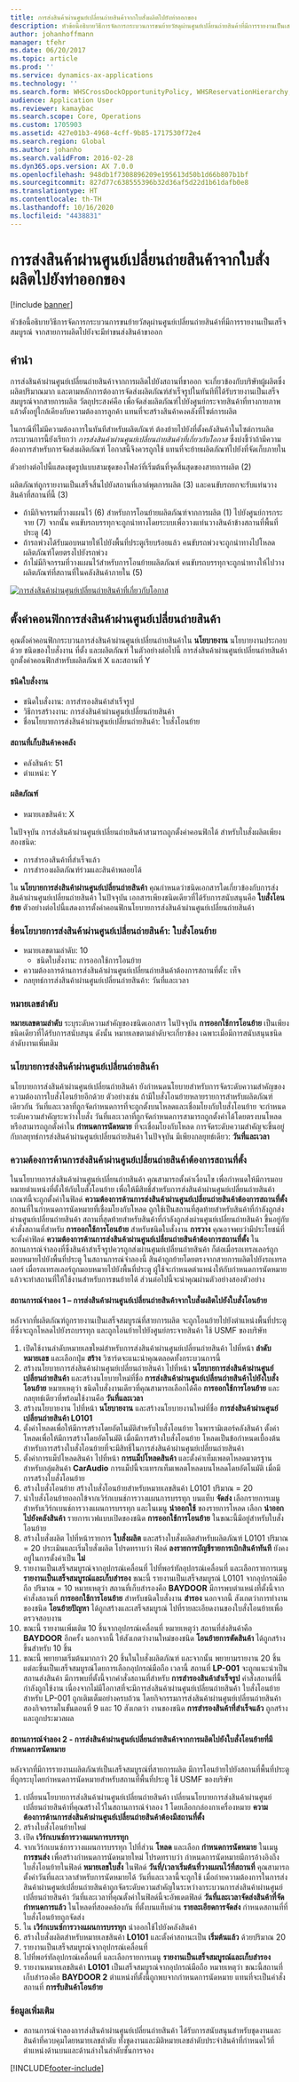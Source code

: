 ```yaml
---
title: การส่งสินค้าผ่านศูนย์เปลี่ยนถ่ายสินค้าจากใบสั่งผลิตไปยังท่าออกของ
description: หัวข้อนี้อธิบายวิธีการจัดการกระบวนการขนย้ายวัสดุผ่านศูนย์เปลี่ยนถ่ายสินค้าที่มีการรายงานเป็นเสร็จสมบูรณ์ จากสายการผลิตไปยังจะมีท่าขนส่งสินค้าขาออก
author: johanhoffmann
manager: tfehr
ms.date: 06/20/2017
ms.topic: article
ms.prod: ''
ms.service: dynamics-ax-applications
ms.technology: ''
ms.search.form: WHSCrossDockOpportunityPolicy, WHSReservationHierarchy, WHSInventTableReservationHierarchy, WHSItemGroupLoadTemplate
audience: Application User
ms.reviewer: kamaybac
ms.search.scope: Core, Operations
ms.custom: 1705903
ms.assetid: 427e01b3-4968-4cff-9b85-1717530f72e4
ms.search.region: Global
ms.author: johanho
ms.search.validFrom: 2016-02-28
ms.dyn365.ops.version: AX 7.0.0
ms.openlocfilehash: 948db1f7308896209e195613d50b1d66b807b1bf
ms.sourcegitcommit: 827d77c638555396b32d36af5d22d1b61dafb0e8
ms.translationtype: HT
ms.contentlocale: th-TH
ms.lasthandoff: 10/16/2020
ms.locfileid: "4438831"
---
```

# <a name="cross-docking-from-production-orders-to-outbound-docks"></a>การส่งสินค้าผ่านศูนย์เปลี่ยนถ่ายสินค้าจากใบสั่งผลิตไปยังท่าออกของ

[!include [banner](../includes/banner.md)]

หัวข้อนี้อธิบายวิธีการจัดการกระบวนการขนย้ายวัสดุผ่านศูนย์เปลี่ยนถ่ายสินค้าที่มีการรายงานเป็นเสร็จสมบูรณ์ จากสายการผลิตไปยังจะมีท่าขนส่งสินค้าขาออก

<a name="introduction"></a>คำนำ
------------

การส่งสินค้าผ่านศูนย์เปลี่ยนถ่ายสินค้าจากการผลิตไปยังสถานที่ขาออก จะเกี่ยวข้องกับบริษัทผู้ผลิตซึ่งผลิตปริมาณมาก และตามหลักการต้องการจัดส่งผลิตภัณฑ์สำเร็จรูปในทันทีที่ได้รับรายงานเป็นเสร็จสมบูรณ์จากสายการผลิต วัตถุประสงค์คือ เพื่อจัดส่งผลิตภัณฑ์ไปยังศูนย์กระจายสินค้าที่ทางกายภาพแล้วตั้งอยู่ใกล้เคียงกับความต้องการลูกค้า แทนที่จะสร้างสินค้าคงคลังที่ไซต์การผลิต

ในกรณีที่ไม่มีความต้องการในทันทีสำหรับผลิตภัณฑ์ ต้องย้ายไปยังที่ตั้งคลังสินค้าในไซต์การผลิต กระบวนการนี้ยังเรียกว่า *การส่งสินค้าผ่านศูนย์เปลี่ยนถ่ายสินค้าที่เกี่ยวกับโอกาส* ซึ่งบ่งชี้ว่าถ้ามีความต้องการสำหรับการจัดส่งผลิตภัณฑ์ โอกาสนี้จึงควรถูกใช้ แทนที่จะย้ายผลิตภัณฑ์ไปยังที่จัดเก็บภายใน

ตัวอย่างต่อไปนี้แสดงชุดรูปแบบสามชุดของโฟลว์ที่เริ่มต้นที่จุดสิ้นสุดของสายการผลิต (2)

ผลิตภัณฑ์ถูกรายงานเป็นเสร็จสิ้นไปยังสถานที่เอาต์พุตการผลิต (3) และคนขับรถยกจะรับแท่นวางสินค้าที่สถานที่นี้ (3)

-   ถ้ามีกิจกรรมที่วางแผนไว้ (6) สำหรับการโอนย้ายผลิตภัณฑ์จากการผลิต (1) ไปยังศูนย์การกระจาย (7) จากนั้น คนขับรถบรรทุกจะถูกนำทางโดยระบบเพื่อวางแท่นวางสินค้าข้างสถานที่พื้นที่ประตู (4)
-   ถ้ารถพ่วงได้รับมอบหมายให้ไปยังพื้นที่ประตูเรียบร้อยแล้ว คนขับรถพ่วงจะถูกนำทางไปโหลดผลิตภัณฑ์โดยตรงไปยังรถพ่วง
-   ถ้าไม่มีกิจกรรมที่วางแผนไว้สำหรับการโอนย้ายผลิตภัณฑ์ คนขับรถบรรทุกจะถูกนำทางให้ไปวางผลิตภัณฑ์ที่สถานที่ในคลังสินค้าภายใน (5)

[![การส่งสินค้าผ่านศูนย์เปลี่ยนถ่ายสินค้าที่เกี่ยวกับโอกาส](./media/scenario1.png)](./media/scenario1.png)

## <a name="configure-cross-docking"></a>ตั้งค่าคอนฟิกการส่งสินค้าผ่านศูนย์เปลี่ยนถ่ายสินค้า
คุณตั้งค่าคอนฟิกกระบวนการส่งสินค้าผ่านศูนย์เปลี่ยนถ่ายสินค้าใน **นโยบายงาน** นโยบายงานประกอบด้วย ชนิดของใบสั่งงาน ที่ตั้ง และผลิตภัณฑ์ ในตัวอย่างต่อไปนี้ การส่งสินค้าผ่านศูนย์เปลี่ยนถ่ายสินค้าถูกตั้งค่าคอนฟิกสำหรับผลิตภัณฑ์ X และสถานที่ Y

#### <a name="work-order-types"></a>ชนิดใบสั่งงาน

-   ชนิดใบสั่งงาน: การสำรองสินค้าสำเร็จรูป
-   วิธีการสร้างงาน: การส่งสินค้าผ่านศูนย์เปลี่ยนถ่ายสินค้า
-   ชื่อนโยบายการส่งสินค้าผ่านศูนย์เปลี่ยนถ่ายสินค้า: ใบสั่งโอนย้าย

#### <a name="inventory-locations"></a>สถานที่เก็บสินค้าคงคลัง

-   คลังสินค้า: 51
-   ตำแหน่ง: Y

#### <a name="products"></a>ผลิตภัณฑ์

-   หมายเลขสินค้า: X

ในปัจจุบัน การส่งสินค้าผ่านศูนย์เปลี่ยนถ่ายสินค้าสามารถถูกตั้งค่าคอนฟิกได้ สำหรับใบสั่งผลิตเพียงสองชนิด:

-   การสำรองสินค้าที่สำเร็จแล้ว
-   การสำรองผลิตภัณฑ์ร่วมและสินค้าพลอยได้

ใน **นโยบายการส่งสินค้าผ่านศูนย์เปลี่ยนถ่ายสินค้า** คุณกำหนดว่าชนิดเอกสารใดเกี่ยวข้องกับการส่งสินค้าผ่านศูนย์เปลี่ยนถ่ายสินค้า ในปัจจุบัน เอกสารเพียงชนิดเดียวที่ได้รับการสนับสนุนคือ **ใบสั่งโอนย้าย** ตัวอย่างต่อไปนี้แสดงการตั้งค่าคอนฟิกนโยบายการส่งสินค้าผ่านศูนย์เปลี่ยนถ่ายสินค้า

### <a name="cross-docking-policy-name-transfer-order"></a>ชื่อนโยบายการส่งสินค้าผ่านศูนย์เปลี่ยนถ่ายสินค้า: ใบสั่งโอนย้าย

- หมายเลขตามลำดับ: 10
  -   ชนิดใบสั่งงาน: การออกใช้การโอนย้าย
- ความต้องการด้านการส่งสินค้าผ่านศูนย์เปลี่ยนถ่ายสินค้าต้องการสถานที่ตั้ง: เท็จ
- กลยุทธ์การส่งสินค้าผ่านศูนย์เปลี่ยนถ่ายสินค้า: วันที่และเวลา

### <a name="sequence-number"></a>หมายเลขลำดับ

**หมายเลขตามลำดับ** ระบุระดับความสำคัญของชนิดเอกสาร ในปัจจุบัน **การออกใช้การโอนย้าย** เป็นเพียงชนิดเดียวที่ได้รับการสนับสนุน ดังนั้น หมายเลขตามลำดับจะเกี่ยวข้อง เฉพาะเมื่อมีการสนับสนุนชนิดลำดับงานเพิ่มเติม

### <a name="cross-docking-policy"></a>นโยบายการส่งสินค้าผ่านศูนย์เปลี่ยนถ่ายสินค้า

นโยบายการส่งสินค้าผ่านศูนย์เปลี่ยนถ่ายสินค้า ยังกำหนดนโยบายสำหรับการจัดระดับความสำคัญของความต้องการใบสั่งโอนย้ายอีกด้วย ตัวอย่างเช่น ถ้ามีใบสั่งโอนย้ายหลายรายการสำหรับผลิตภัณฑ์เดียวกัน วันที่และเวลาที่ถูกจัดกำหนดการที่จะถูกตั้งบนโหลดและเชื่อมโยงกับใบสั่งโอนย้าย จะกำหนดระดับความสำคัญระหว่างใบสั่ง วันที่และเวลาที่ถูกจัดกำหนดการสามารถถูกตั้งค่าได้โดยตรงบนโหลด หรือสามารถถูกตั้งค่าใน **กำหนดการนัดหมาย** ที่จะเชื่อมโยงกับโหลด การจัดระดับความสำคัญจะขึ้นอยู่กับกลยุทธ์การส่งสินค้าผ่านศูนย์เปลี่ยนถ่ายสินค้า ในปัจจุบัน มีเพียงกลยุทธ์เดียว: **วันที่และเวลา**

### <a name="cross-docking-demand-requires-location"></a>ความต้องการด้านการส่งสินค้าผ่านศูนย์เปลี่ยนถ่ายสินค้าต้องการสถานที่ตั้ง

ในนโยบายการส่งสินค้าผ่านศูนย์เปลี่ยนถ่ายสินค้า คุณสามารถตั้งค่าเงื่อนไข เพื่อกำหนดให้มีการมอบหมายตำแหน่งที่ตั้งให้กับใบสั่งโอนย้าย เพื่อให้มีสิทธิ์สำหรับการส่งสินค้าผ่านศูนย์เปลี่ยนถ่ายสินค้า เกณฑ์นี้จะถูกตั้งค่าในฟิลด์ **ความต้องการด้านการส่งสินค้าผ่านศูนย์เปลี่ยนถ่ายสินค้าต้องการสถานที่ตั้ง** สถานที่ในกำหนดการนัดหมายที่เชื่อมโยงกับโหลด ถูกใช้เป็นสถานที่สุดท้ายสำหรับสินค้าที่กำลังถูกส่งผ่านศูนย์เปลี่ยนถ่ายสินค้า สถานที่สุดท้ายสำหรับสินค้าที่กำลังถูกส่งผ่านศูนย์เปลี่ยนถ่ายสินค้า ขึ้นอยู่กับคำสั่งสถานที่สำหรับ **การออกใช้การโอนย้าย** สำหรับชนิดใบสั่งงาน **การวาง** คุณอาจพบว่ามีประโยชน์ที่จะตั้งค่าฟิลด์ **ความต้องการด้านการส่งสินค้าผ่านศูนย์เปลี่ยนถ่ายสินค้าต้องการสถานที่ตั้ง** ในสถานการณ์จำลองที่ซึ่งสินค้าสำเร็จรูปควรถูกส่งผ่านศูนย์เปลี่ยนถ่ายสินค้า ก็ต่อเมื่อรถเทรลเลอร์ถูกมอบหมายไปยังพื้นที่ประตู ในสถานการณ์จำลองนี้ สินค้าถูกย้ายโดยตรงจากสายการผลิตไปยังรถเทรลเลอร์ เมื่อรถเทรลเลอร์ถูกมอบหมายไปยังพื้นที่ประตู ผู้ใช้จะกำหนดตำแหน่งให้กับกำหนดการนัดหมาย แล้วจะทำสถานที่ให้ใช้งานสำหรับการขนย้ายได้ ส่วนต่อไปนี้จะนำคุณผ่านตัวอย่างสองตัวอย่าง

#### <a name="scenario-1--cross-docking-from-production-to-transfer-orders"></a>สถานการณ์จำลอง 1 – การส่งสินค้าผ่านศูนย์เปลี่ยนถ่ายสินค้าจากใบสั่งผลิตไปยังใบสั่งโอนย้าย

หลังจากที่ผลิตภัณฑ์ถูกรายงานเป็นเสร็จสมบูรณ์ที่สายการผลิต จะถูกโอนย้ายไปยังตำแหน่งพื้นที่ประตูที่ซึ่งจะถูกโหลดไปยังรถบรรทุก และถูกโอนย้ายไปยังศูนย์กระจายสินค้า ใช้ USMF ของบริษัท

1.  เปิดใช้งานลำดับหมายเลขใหม่สำหรับการส่งสินค้าผ่านศูนย์เปลี่ยนถ่ายสินค้า ไปที่หน้า **ลำดับหมายเลข** และเลือกปุ่ม **สร้าง** วิซาร์ดจะแนะนำคุณตลอดทั้งกระบวนการนี้
2.  สร้างนโยบายการส่งสินค้าผ่านศูนย์เปลี่ยนถ่ายสินค้า ไปที่หน้า **นโยบายการส่งสินค้าผ่านศูนย์เปลี่ยนถ่ายสินค้า** และสร้างนโยบายใหม่ที่ชื่อ **การส่งสินค้าผ่านศูนย์เปลี่ยนถ่ายสินค้าไปยังใบสั่งโอนย้าย** หมายเหตุว่า ชนิดใบสั่งงานเดียวที่คุณสามารถเลือกได้คือ **การออกใช้การโอนย้าย** และกลยุทธ์เดียวที่พร้อมใช้งานคือ **วันที่และเวลา**
3.  สร้างนโยบายงาน ไปที่หน้า **นโยบายงาน** และสร้างนโยบายงานใหม่ที่ชื่อ **การส่งสินค้าผ่านศูนย์เปลี่ยนถ่ายสินค้า L0101**
4.  ตั้งค่าโหลดเพื่อให้มีการสร้างโดยอัตโนมัติสำหรับใบสั่งโอนย้าย ในพารามิเตอร์คลังสินค้า ตั้งค่าโหลดเพื่อให้มีการสร้างโดยอัตโนมัติ เมื่อมีการสร้างใบสั่งโอนย้าย โหลดเป็นข้อกำหนดเบื้องต้นสำหรับการสร้างใบสั่งโอนย้ายที่จะมีสิทธิ์ในการส่งสินค้าผ่านศูนย์เปลี่ยนถ่ายสินค้า
5.  ตั้งค่าการแม็ปโหลดสินค้า ไปที่หน้า **การแม็ปโหลดสินค้า** และตั้งค่าเท็มเพลตโหลดมาตรฐานสำหรับกลุ่มสินค้า **CarAudio** การแม็ปนี้จะแทรกเท็มเพลตโหลดบนโหลดโดยอัตโนมัติ เมื่อมีการสร้างใบสั่งโอนย้าย
6.  สร้างใบสั่งโอนย้าย  สร้างใบสั่งโอนย้ายสำหรับหมายเลขสินค้า L0101 ปริมาณ = 20
7.  นำใบสั่งโอนย้ายออกใข้จากเวิร์กเบนช์การวางแผนการบรรทุก บนแท็บ **จัดส่ง** เลือกรายการเมนูสำหรับเวิร์กเบนช์การวางแผนการบรรทุก และในเมนู **นำออกใช้** ของรายการโหลด เลือก **นำออกไปยังคลังสินค้า** รายการเวฟแบบเปิดของชนิด **การออกใช้การโอนย้าย** ในขณะนี้มีอยู่สำหรับใบสั่งโอนย้าย
8.  สร้างใบสั่งผลิต ไปที่หน้ารายการ **ใบสั่งผลิต** และสร้างใบสั่งผลิตสำหรับผลิตภัณฑ์ L0101 ปริมาณ = 20 ประเมินและเริ่มใบสั่งผลิต โปรดทราบว่า ฟิลด์ **ลงรายการบัญชีรายการเบิกสินค้าทันที** ยังคงอยู่ในการตั้งค่าเป็น **ไม่**
9.  รายงานเป็นเสร็จสมบูรณ์จากอุปกรณ์เคลื่อนที่ ไปที่พอร์ทัลอุปกรณ์เคลื่อนที่ และเลือกรายการเมนู **รายงานเป็นเสร็จสมบูรณ์และเก็บสำรอง** ขณะนี้ รายงานเป็นเสร็จสมบูรณ์ L0101 จากอุปกรณ์มือถือ ปริมาณ = 10 หมายเหตุว่า สถานที่เก็บสำรองคือ **BAYDOOR** มีการพบตำแหน่งที่ตั้งนี้จากคำสั่งสถานที่ **การออกใช้การโอนย้าย** สำหรับชนิดใบสั่งงาน **สำรอง** นอกจากนี้ สังเกตว่าการทำงานของชนิด **โอนย้ายปัญหา** ได้ถูกสร้างและเสร็จสมบูรณ์ ไปที่รายละเอียดงานของใบสั่งโอนย้ายเพื่อตรวจสอบงาน
10. ขณะนี้ รายงานเพิ่มเติม 10 ชิ้นจากอุปกรณ์เคลื่อนที่ หมายเหตุว่า สถานที่ส่งสินค้าคือ **BAYDOOR** อีกครั้ง นอกจากนี้ ให้สังเกตว่างานใหม่ของชนิด **โอนย้ายการตัดสินค้า** ได้ถูกสร้างขึ้นสำหรับ 10 ชิ้น
11. ขณะนี้ พยายามเริ่มต้นมากกว่า 20 ชิ้นในใบสั่งผลิตภัณฑ์ และจากนั้น พยายามรายงาน 20 ชิ้นแต่ละชิ้นเป็นเสร็จสมบูรณ์โดยการเลือกอุปกรณ์มือถือ เวลานี้ สถานที่ **LP-001** จะถูกแนะนำเป็นสถานส่งสินค้า มีการพบที่ตั้งนี้จากคำสั่งสถานที่สำหรับ **การสำรองสินค้าสำเร็จรูป** คำสั่งสถานที่นี้กำลังถูกใช้งาน เนื่องจากไม่มีโอกาสที่จะมีการส่งสินค้าผ่านศูนย์เปลี่ยนถ่ายสินค้า ใบสั่งโอนย้ายสำหรับ LP-001 ถูกเติมเต็มอย่างครบถ้วน โดยกิจกรรมการส่งสินค้าผ่านศูนย์เปลี่ยนถ่ายสินค้าสองกิจกรรมในขั้นตอนที่ 9 และ 10 สังเกตว่า งานของชนิด **การสำรองสินค้าที่สำเร็จแล้ว** ถูกสร้างและถูกประมวลผล

#### <a name="scenario-2---cross-docking-from-production-to-transfer-orders-with-an-appointment-schedule"></a>สถานการณ์จำลอง 2 - การส่งสินค้าผ่านศูนย์เปลี่ยนถ่ายสินค้าจากการผลิตไปยังใบสั่งโอนย้ายที่มีกำหนดการนัดหมาย

หลังจากที่มีการรายงานผลิตภัณฑ์เป็นเสร็จสมบูรณ์ที่สายการผลิต มีการโอนย้ายไปยังสถานที่พื้นที่ประตูที่ถูกระบุโดยกำหนดการนัดหมายสำหรับสถานที่พื้นที่ประตู ใช้ USMF ของบริษัท

1.  เปลี่ยนนโยบายการส่งสินค้าผ่านศูนย์เปลี่ยนถ่ายสินค้า เปลี่ยนนโยบายการส่งสินค้าผ่านศูนย์เปลี่ยนถ่ายสินค้าที่คุณสร้างไว้ในสถานการณ์จำลอง 1 โดยเลือกกล่องกาเครื่องหมาย **ความต้องการด้านการส่งสินค้าผ่านศูนย์เปลี่ยนถ่ายสินค้าต้องมีสถานที่ตั้ง**
2.  สร้างใบสั่งโอนย้ายใหม่
3.  เปิด **เวิร์กเบนช์การวางแผนการบรรทุก**
4.  จากเวิร์กเบนซ์การวางแผนการบรรทุก ไปที่ส่วน **โหลด** และเลือก **กำหนดการนัดหมาย** ในเมนู **การขนส่ง** เพื่อสร้างกำหนดการนัดหมายใหม่ โปรดทราบว่า กำหนดการนัดหมายมีการอ้างอิงถึงใบสั่งโอนย้ายในฟิลด์ **หมายเลขใบสั่ง** ในฟิลด์ **วันที่/เวลาเริ่มต้นที่วางแผนไว้ที่สถานที่** คุณสามารถตั้งค่าวันที่และเวลาสำหรับการนัดหมายได้ วันที่และเวลานี้จะถูกใช้ เมื่อถ่ายความต้องการในการส่งสินค้าผ่านศูนย์เปลี่ยนถ่ายสินค้าถูกจัดระดับความสำคัญในระหว่างกระบวนการส่งสินค้าผ่านศูนย์เปลี่ยนถ่ายสินค้า วันที่และเวลาที่คุณตั้งค่าในฟิลด์นี้จะอัพเดตฟิลด์ **วันที่และเวลาจัดส่งสินค้าที่จัดกำหนดการแล้ว** ในโหลดที่สอดคล้องกัน ที่ตั้งบนแท็บด่วน **รายละเอียดการจัดส่ง** กำหนดสถานที่ที่ใบสั่งโอนย้ายถูกจัดส่ง
5.  ใน **เวิร์กเบนซ์การวางแผนการบรรทุก** นำออกใช้ไปยังคลังสินค้า
6.  สร้างใบสั่งผลิตสำหรับหมายเลขสินค้า **L0101** และตั้งค่าสถานะเป็น **เริ่มต้นแล้ว** ด้วยปริมาณ 20
7.  รายงานเป็นเสร็จสมบูรณ์จากอุปกรณ์เคลื่อนที่
8.  ไปที่พอร์ทัลอุปกรณ์เคลื่อนที่ และเลือกรายการเมนู **รายงานเป็นเสร็จสมบูรณ์และเก็บสำรอง**
9.  รายงานหมายเลขสินค้า **L0101** เป็นเสร็จสมบูรณ์จากอุปกรณ์มือถือ หมายเหตุว่า ขณะนี้สถานที่เก็บสำรองคือ **BAYDOOR 2** ตำแหน่งที่ตั้งนี้ถูกพบจากกำหนดการนัดหมาย แทนที่จะเป็นคำสั่งสถานที่ **การรับสินค้าโอนย้าย**

### <a name="additional-information"></a>ข้อมูลเพิ่มเติม

-   สถานการณ์จำลองการส่งสินค้าผ่านศูนย์เปลี่ยนถ่ายสินค้า ได้รับการสนับสนุนสำหรับชุดงานและสินค้าที่ควบคุมโดยหมายเลขลำดับ ทั้งชุดงานและมิติหมายเลขลำดับประจำสินค้าที่กำหนดไว้ที่ตำแหน่งด้านบนและด้านล่างในลำดับชั้นการจอง 




[!INCLUDE[footer-include](../../includes/footer-banner.md)]